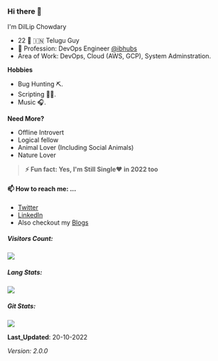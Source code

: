 ### Hi there 👋

I'm DilLip Chowdary 

- 22 👦 🇮🇳 Telugu Guy
- 🔭 Profession: DevOps Engineer [@ibhubs](https://ibhubs.co)
- Area of Work: DevOps,  Cloud (AWS, GCP), System Adminstration.

**Hobbies**
- Bug Hunting ⛏️.
- Scripting 👨‍💻.
- Music 🎧.

**Need More?**
- Offline Introvert
- Logical fellow
- Animal Lover (Including Social Animals)
- Nature Lover

> **⚡ Fun fact: Yes,  I'm Still Single❤️ in 2022 too**


#### 📫 How to reach me: ...
- [Twitter](https://twitter.com/DilLip_Rayapati)
- [LinkedIn](https://www.linkedin.com/in/dillip-chowdary/)
- Also checkout my [Blogs](https://blogs.techinthecloud.ml/)


##### Visitors Count: 

![](https://profile-counter.glitch.me/DilLip-Chowdary-Codes/count.svg) 



##### Lang Stats: 
![](https://github-readme-stats.vercel.app/api/top-langs/?username=DilLip-Chowdary-Codes&layout=compact)


##### Git Stats:
![](https://github-readme-stats.vercel.app/api?username=DilLip-Chowdary-Codes&hide_title=true&hide_border=true&show_icons=true&include_all_commits=true&count_private=true&line_height=21&text_color=000&icon_color=000&bg_color=0,ea6161,ffc64d,fffc4d,52fa5a&theme=graywhite)



**Last_Updated**: 20-10-2022

_Version: 2.0.0_

